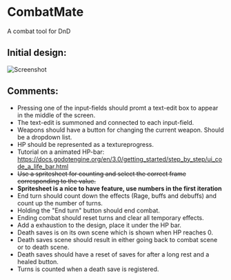 # CombatMate
A combat tool for DnD

## Initial design:

![Screenshot](https://user-images.githubusercontent.com/19270689/52703285-4e722900-2f7e-11e9-8fc5-30e18cd2f50e.png)


## Comments:
- Pressing one of the input-fields should promt a text-edit box to appear in the middle of the screen.
- The text-edit is summoned and connected to each input-field.
- Weapons should have a button for changing the current weapon. Should be a dropdown list.
- HP should be represented as a textureprogress.
- Tutorial on a animated HP-bar: https://docs.godotengine.org/en/3.0/getting_started/step_by_step/ui_code_a_life_bar.html
- ~~Use a spritesheet for counting and select the correct frame corresponding to the value.~~
- **Spritesheet is a nice to have feature, use numbers in the first iteration**
- End turn should count down the effects (Rage, buffs and debuffs) and count up the number of turns.
- Holding the "End turn" button should end combat.
- Ending combat should reset turns and clear all temporary effects.
- Add a exhaustion to the design, place it under the HP bar.
- Death saves is on its own scene which is shown when HP reaches 0.
- Death saves scene should result in either going back to combat scene or to death scene.
- Death saves should have a reset of saves for after a long rest and a healed button.
- Turns is counted when a death save is registered.
